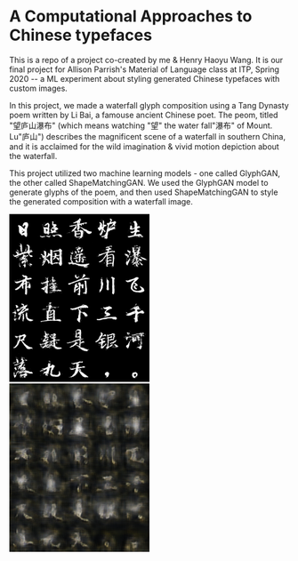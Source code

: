 # A Computational Approaches to Chinese typefaces
This is a repo of a project co-created by me & Henry Haoyu Wang. It is our final project for Allison Parrish's Material of Language class at ITP, Spring 2020 -- a ML experiment about styling generated Chinese typefaces with custom images.   

In this project, we made a waterfall glyph composition using a Tang Dynasty poem written by Li Bai, a famouse ancient Chinese poet. The peom, titled "望庐山瀑布" (which means watching "望" the water fall"瀑布" of Mount. Lu"庐山") describes the magnificent scene of a waterfall in southern China, and it is acclaimed for the wild imagination & vivid motion depiction about the waterfall.

This project utilized two machine learning models - one called GlyphGAN, the other called ShapeMatchingGAN. We used the GlyphGAN model to generate glyphs of the poem, and then used ShapeMatchingGAN to style the generated composition with a waterfall image.

<img src="https://github.com/viztopia/material-of-language/blob/master/Final/img/calligraphy.png" width="50%" >
<img src="https://github.com/viztopia/material-of-language/blob/master/Final/img/waterfall.png" width="50%" >
